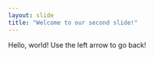 ```yaml
---
layout: slide
title: "Welcome to our second slide!"
---
```

Hello, world!
Use the left arrow to go back!
